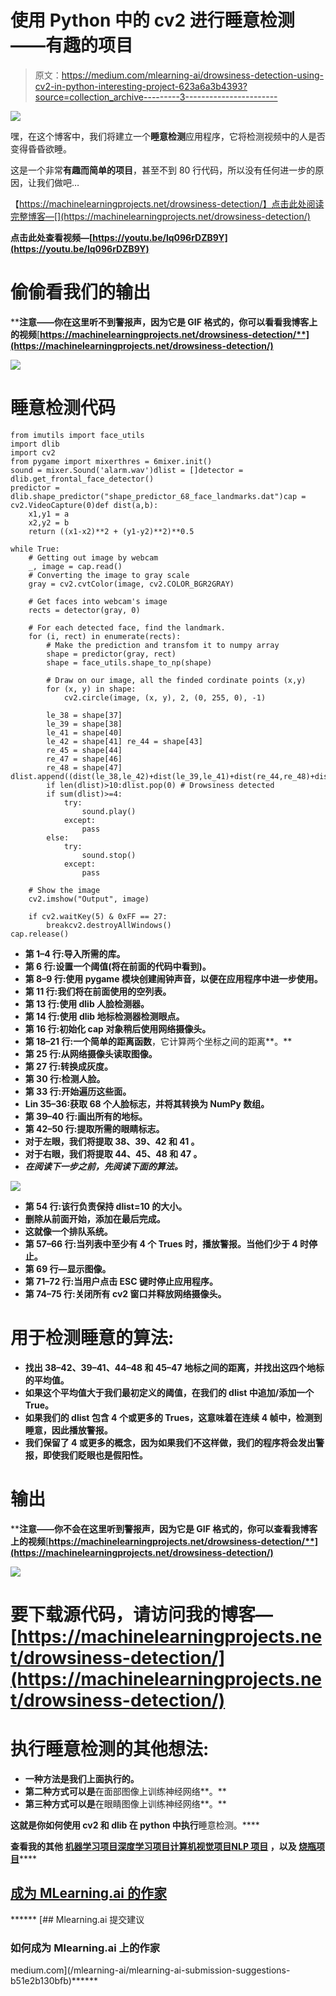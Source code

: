 # 使用 Python 中的 cv2 进行睡意检测——有趣的项目

> 原文：<https://medium.com/mlearning-ai/drowsiness-detection-using-cv2-in-python-interesting-project-623a6a3b4393?source=collection_archive---------3----------------------->

![](img/8b79f63e948f3992b587966ffd3e822a.png)

嘿，在这个博客中，我们将建立一个**睡意检测**应用程序，它将检测视频中的人是否变得昏昏欲睡。

这是一个非常**有趣而简单的项目**，甚至不到 80 行代码，所以没有任何进一步的原因，让我们做吧…

【https://machinelearningprojects.net/drowsiness-detection/】点击此处阅读完整博客—[](https://machinelearningprojects.net/drowsiness-detection/)

**点击此处查看视频—[https://youtu.be/lq096rDZB9Y](https://youtu.be/lq096rDZB9Y)**

# **偷偷看我们的输出**

****注意——你在这里听不到警报声，因为它是 GIF 格式的，你可以看看我博客上的视频**[**https://machinelearningprojects.net/drowsiness-detection/**](https://machinelearningprojects.net/drowsiness-detection/)**

**![](img/183e80c202b8b3a03cd772fdce273eb5.png)**

# **睡意检测代码**

```
from imutils import face_utils
import dlib
import cv2
from pygame import mixerthres = 6mixer.init()
sound = mixer.Sound('alarm.wav')dlist = []detector = dlib.get_frontal_face_detector()
predictor = dlib.shape_predictor("shape_predictor_68_face_landmarks.dat")cap = cv2.VideoCapture(0)def dist(a,b):
    x1,y1 = a
    x2,y2 = b
    return ((x1-x2)**2 + (y1-y2)**2)**0.5

while True:
    # Getting out image by webcam 
    _, image = cap.read()
    # Converting the image to gray scale
    gray = cv2.cvtColor(image, cv2.COLOR_BGR2GRAY)

    # Get faces into webcam's image
    rects = detector(gray, 0)

    # For each detected face, find the landmark.
    for (i, rect) in enumerate(rects):
        # Make the prediction and transfom it to numpy array
        shape = predictor(gray, rect)
        shape = face_utils.shape_to_np(shape)

        # Draw on our image, all the finded cordinate points (x,y) 
        for (x, y) in shape:
            cv2.circle(image, (x, y), 2, (0, 255, 0), -1)

        le_38 = shape[37]
        le_39 = shape[38]
        le_41 = shape[40]
        le_42 = shape[41] re_44 = shape[43]
        re_45 = shape[44]
        re_47 = shape[46]
        re_48 = shape[47]        dlist.append((dist(le_38,le_42)+dist(le_39,le_41)+dist(re_44,re_48)+dist(re_45,re_47))/4<thres)
        if len(dlist)>10:dlist.pop(0) # Drowsiness detected
        if sum(dlist)>=4:
            try:
                sound.play()
            except:
                pass
        else:
            try:
                sound.stop()
            except:
                pass

    # Show the image
    cv2.imshow("Output", image)

    if cv2.waitKey(5) & 0xFF == 27:
        breakcv2.destroyAllWindows()
cap.release()
```

*   **第 1–4 行:导入所需的库。**
*   **第 6 行:**设置一个阈值**(将在前面的代码中看到)。**
*   **第 8–9 行:**使用 pygame 模块**创建闹钟声音，以便在应用程序中进一步使用。**
*   **第 11 行:我们将在前面使用的空列表。**
*   **第 13 行:使用 **dlib 人脸检测器**。**
*   **第 14 行:使用 **dlib 地标检测器检测眼点**。**
*   **第 16 行:**初始化 cap 对象稍后使用网络摄像头**。**
*   **第 18–21 行:一个简单的距离函数**，它计算两个坐标之间的距离**。**
*   **第 25 行:从网络摄像头读取图像。**
*   **第 27 行:**转换成灰度**。**
*   **第 30 行:检测人脸。**
*   **第 33 行:开始遍历这些面。**
*   **Lin 35–36:**获取 68 个人脸标志，并将其转换为 NumPy 数组**。**
*   **第 39–40 行:画出所有的地标。**
*   **第 42–50 行:提取所需的眼睛标志。**
*   **对于左眼，我们将提取 **38、39、42 和 41** 。**
*   **对于右眼，我们将提取 **44、45、48 和 47** 。**
*   ***在阅读下一步之前，先阅读下面的算法。***

**![](img/b7bda51805e531b03ebeca3a2857c498.png)**

*   **第 54 行:**该行负责保持 dlist=10** 的大小。**
*   **删除从前面开始，添加在最后完成。**
*   **这就像一个排队系统。**
*   **第 57–66 行:**当列表**中至少有 4 个 Trues 时，播放警报。当他们少于 4 时停止。**
*   **第 69 行—显示图像。**
*   **第 71–72 行:当用户点击 **ESC** 键时停止应用程序。**
*   **第 74–75 行:**关闭所有 cv2 窗口并释放网络摄像头**。**

# **用于检测睡意的算法:**

*   ****找出 38–42、39–41、44–48 和 45–47 地标之间的距离，并找出这四个地标的平均值。****
*   ****如果这个平均值大于我们最初定义的阈值，在我们的 dlist 中追加/添加一个 True。****
*   ****如果我们的 dlist 包含 4 个或更多的 Trues，这意味着在连续 4 帧中，检测到睡意，因此播放警报。****
*   **我们保留了 4 或更多的概念，因为如果我们不这样做，我们的程序将会发出警报，即使我们眨眼也是假阳性。**

# **输出**

****注意——你不会在这里听到警报声，因为它是 GIF 格式的，你可以查看我博客上的视频**[**https://machinelearningprojects.net/drowsiness-detection/**](https://machinelearningprojects.net/drowsiness-detection/)**

**![](img/183e80c202b8b3a03cd772fdce273eb5.png)**

# **要下载源代码，请访问我的博客—[https://machinelearningprojects.net/drowsiness-detection/](https://machinelearningprojects.net/drowsiness-detection/)**

# **执行睡意检测的其他想法:**

*   **一种方法是我们上面执行的。**
*   **第二种方式可以是**在面部图像上训练神经网络**。**
*   **第三种方式可以是**在眼睛图像上训练神经网络**。**

**这就是你如何使用 cv2 和 dlib 在 python 中执行**睡意检测。****

****查看我的其他** [**机器学习项目**](https://machinelearningprojects.net/machine-learning-projects/)**[**深度学习项目**](https://machinelearningprojects.net/deep-learning-projects/)**[**计算机视觉项目**](https://machinelearningprojects.net/opencv-projects/)**[**NLP 项目**](https://machinelearningprojects.net/nlp-projects/) **，以及** [**烧瓶项目**](https://machinelearningprojects.net/flask-projects/)********

## ******[**成为 MLearning.ai** 的作家 ](https://mlearning.substack.com/about)******

******[](/mlearning-ai/mlearning-ai-submission-suggestions-b51e2b130bfb) [## Mlearning.ai 提交建议

### 如何成为 Mlearning.ai 上的作家

medium.com](/mlearning-ai/mlearning-ai-submission-suggestions-b51e2b130bfb)******